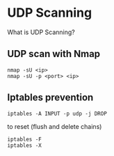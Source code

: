 # UDP Scanning

What is UDP Scanning?



## UDP scan with Nmap
```
nmap -sU <ip>
nmap -sU -p <port> <ip>
```

## Iptables prevention
```
iptables -A INPUT -p udp -j DROP
```
to reset (flush and delete chains)
```
iptables -F
iptables -X
```